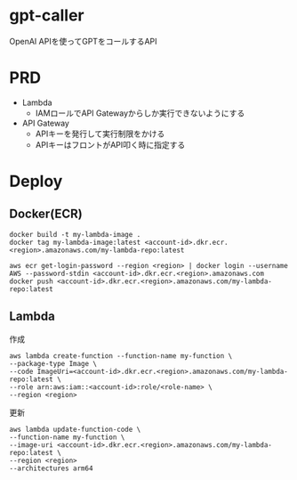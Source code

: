 # gpt-caller
OpenAI APIを使ってGPTをコールするAPI
# PRD
- Lambda
  - IAMロールでAPI Gatewayからしか実行できないようにする
- API Gateway
  - APIキーを発行して実行制限をかける
  - APIキーはフロントがAPI叩く時に指定する

# Deploy
## Docker(ECR)
```
docker build -t my-lambda-image .
docker tag my-lambda-image:latest <account-id>.dkr.ecr.<region>.amazonaws.com/my-lambda-repo:latest

aws ecr get-login-password --region <region> | docker login --username AWS --password-stdin <account-id>.dkr.ecr.<region>.amazonaws.com
docker push <account-id>.dkr.ecr.<region>.amazonaws.com/my-lambda-repo:latest
```

## Lambda
作成
```
aws lambda create-function --function-name my-function \
--package-type Image \
--code ImageUri=<account-id>.dkr.ecr.<region>.amazonaws.com/my-lambda-repo:latest \
--role arn:aws:iam::<account-id>:role/<role-name> \
--region <region>
```

更新
```
aws lambda update-function-code \
--function-name my-function \
--image-uri <account-id>.dkr.ecr.<region>.amazonaws.com/my-lambda-repo:latest \
--region <region>
--architectures arm64
```